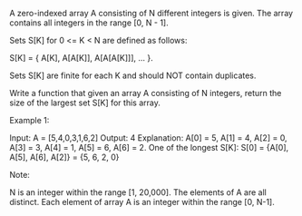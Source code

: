 A zero-indexed array A consisting of N different integers is given. The array contains all integers in the range [0, N - 1].

Sets S[K] for 0 <= K < N are defined as follows:

S[K] = { A[K], A[A[K]], A[A[A[K]]], ... }.

Sets S[K] are finite for each K and should NOT contain duplicates.


Write a function that given an array A consisting of N integers, return the size of the largest set S[K] for this array.


Example 1:

Input: A = [5,4,0,3,1,6,2]
Output: 4
Explanation:
A[0] = 5, A[1] = 4, A[2] = 0, A[3] = 3, A[4] = 1, A[5] = 6, A[6] = 2.
One of the longest S[K]:
S[0] = {A[0], A[5], A[6], A[2]} = {5, 6, 2, 0}



Note:

N is an integer within the range [1, 20,000].
The elements of A are all distinct.
Each element of array A is an integer within the range [0, N-1].
